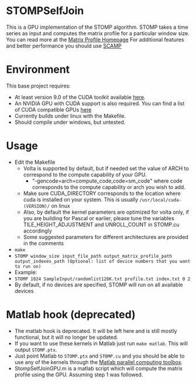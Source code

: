 # STOMPSelfJoin
This is a GPU implementation of the STOMP algorithm. STOMP takes a time series as input and computes the matrix profile for a particular window size. You can read more at the [Matrix Profile Homepage](http://www.cs.ucr.edu/~eamonn/MatrixProfile.html)
For additional features and better performance you should use [SCAMP](http://github.com/zpzim/SCAMP)
# Environment
This base project requires:
 * At least version 9.0 of the CUDA toolkit available [here](https://developer.nvidia.com/cuda-toolkit).
 * An NVIDIA GPU with CUDA support is also required. You can find a list of CUDA compatible GPUs [here](https://developer.nvidia.com/cuda-gpus)
 * Currently builds under linux with the Makefile. 
 * Should compile under windows, but untested. 
# Usage
* Edit the Makefile
  * Volta is supported by default, but if needed set the value of ARCH to correspond to the compute capability of your GPU.
    * "-gencode=arch=compute_code,code=sm_code" where code corresponds to the compute capability or arch you wish to add.
  * Make sure CUDA_DIRECTORY corresponds to the location where cuda is installed on your system. This is usually `/usr/local/cuda-(VERSION)/` on linux
  * Also, by default the kernel parameters are optimized for volta only, if you are building for Pascal or earlier, please tune the variables TILE_HEIGHT_ADJUSTMENT and UNROLL_COUNT in STOMP.cu accordingly
  * Some suggested parameters for different architectures are provided in the comments
* `make`
* `STOMP window_size input_file_path output_matrix_profile_path output_indexes_path (Optional: list of device numbers that you want to run on)`
* Example:
* `STOMP 1024 SampleInput/randomlist128K.txt profile.txt index.txt 0 2`
* By default, if no devices are specified, STOMP will run on all available devices


# Matlab hook (deprecated)
 * The matlab hook is deprecated. It will be left here and is still mostly functional, but it will no longer be updated.
 * If you want to use these kernels in Matlab just run `make matlab`. This will output `STOMP.ptx`.
 * Just point Matlab to `STOMP.ptx` and `STOMP.cu` and you should be able to use any of the kernels through the [Matlab parallel computing toolbox](https://www.mathworks.com/products/parallel-computing.html).
 * StompSelfJoinGPU.m is a matlab script which will compute the matrix profile using the GPU. Assuming step 1 was followed.

